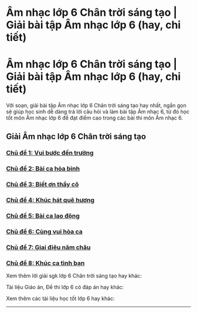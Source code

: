 # Âm nhạc lớp 6 Chân trời sáng tạo | Giải bài tập Âm nhạc lớp 6 (hay, chi tiết)

# Âm nhạc lớp 6 Chân trời sáng tạo | Giải bài tập Âm nhạc lớp 6 (hay, chi tiết)

Với soạn, giải bài tập Âm nhạc lớp 6 Chân trời sáng tạo hay nhất, ngắn gọn sẽ giúp học sinh dễ dàng trả lời câu hỏi và làm bài tập Âm nhạc 6, từ đó học tốt môn Âm nhạc lớp 6 để đạt điểm cao trong các bài thi môn Âm nhạc 6.

## Giải Âm nhạc lớp 6 Chân trời sáng tạo

### [**Chủ đề 1: Vui bước đến trường**](https://vietjack.com/am-nhac-6-ct/chu-de-1-vui-buoc-den-truong.jsp)

### [**Chủ đề 2: Bài ca hòa bình**](https://vietjack.com/am-nhac-6-ct/chu-de-2-bai-ca-hoa-binh.jsp)

### [**Chủ đề 3: Biết ơn thầy cô**](https://vietjack.com/am-nhac-6-ct/chu-de-3-biet-on-thay-co.jsp)

### [**Chủ đề 4: Khúc hát quê hương**](https://vietjack.com/am-nhac-6-ct/chu-de-4-khuc-hat-que-huong.jsp)

### [**Chủ đề 5: Bài ca lao động**](https://vietjack.com/am-nhac-6-ct/chu-de-5-bai-ca-lao-dong.jsp)

### [**Chủ đề 6: Cùng vui hòa ca**](https://vietjack.com/am-nhac-6-ct/chu-de-6-cung-vui-hoa-ca.jsp)

### [**Chủ đề 7: Giai điệu năm châu**](https://vietjack.com/am-nhac-6-ct/chu-de-7-giai-dieu-nam-chau.jsp)

### [**Chủ đề 8: Khúc ca tình bạn**](https://vietjack.com/am-nhac-6-ct/chu-de-8-khuc-ca-tinh-ban.jsp)

Xem thêm lời giải sgk lớp 6 Chân trời sáng tạo hay khác:

Tài liệu Giáo án, Đề thi lớp 6 có đáp án hay khác:

Xem thêm các tài liệu học tốt lớp 6 hay khác:

* * *
